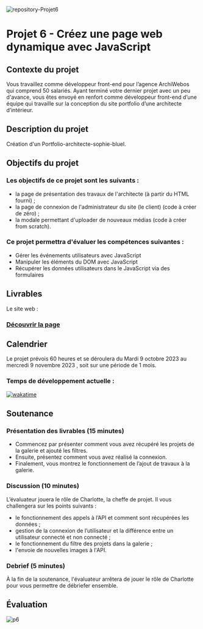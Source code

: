 ![repository-Projet6](https://github.com/aurelienLRY/OCC-P6-Shopie-bluel/assets/83220559/f9fbeb00-a2bb-4087-864c-d9e2fa009597)

# Projet 6 - Créez une page web dynamique avec JavaScript

## Contexte du projet
Vous travaillez comme développeur front-end pour l’agence ArchiWebos qui comprend 50 salariés. 
Ayant terminé votre dernier projet avec un peu d'avance, vous êtes envoyé en renfort comme développeur front-end d’une équipe qui travaille sur la conception du site portfolio d’une architecte d’intérieur.


## Description du projet
Création d'un Portfolio-architecte-sophie-bluel.

## Objectifs du projet
### Les objectifs de ce projet sont les suivants :
- la page de présentation des travaux de l'architecte (à partir du HTML fourni) ;
- la page de connexion de l'administrateur du site (le client) (code à créer de zéro) ;
- la modale permettant d'uploader de nouveaux médias (code à créer from scratch).


### Ce projet permettra d'évaluer les compétences suivantes :
- Gérer les événements utilisateurs avec JavaScript
- Manipuler les éléments du DOM avec JavaScript
- Récupérer les données utilisateurs dans le JavaScript via des formulaires


## Livrables
Le site web : 
### [Découvrir la page](#)


## Calendrier
Le projet prévois 60 heures et se déroulera du Mardi 9 octobre 2023 au mercredi 9 novembre 2023 , soit sur une période de 1 mois.

### Temps de développement actuelle : 
[![wakatime](https://wakatime.com/badge/user/dfdaf0d3-5ae8-4997-92c1-563d24f5d7d4/project/018b002e-00bc-40b7-958b-dd71736a9180.svg)](https://wakatime.com/badge/user/dfdaf0d3-5ae8-4997-92c1-563d24f5d7d4/project/018b002e-00bc-40b7-958b-dd71736a9180)

## Soutenance 
### Présentation des livrables (15 minutes) 
- Commencez par présenter comment vous avez récupéré les projets de la galerie et ajouté les filtres.
- Ensuite, présentez comment vous avez réalisé la connexion.
- Finalement, vous montrez le fonctionnement de l’ajout de travaux à la galerie.

### Discussion (10 minutes) 
L’évaluateur jouera le rôle de Charlotte, la cheffe de projet. Il vous challengera sur les points suivants :
- le fonctionnement des appels à l’API et comment sont récupérées les données ;
- gestion de la connexion de l’utilisateur et la différence entre un utilisateur connecté et non connecté ;
- le fonctionnement du filtre des projets dans la galerie ;
- l'envoie de nouvelles images à l'API. 
### Debrief (5 minutes)
À la fin de la soutenance, l'évaluateur arrêtera de jouer le rôle de Charlotte pour vous permettre de débriefer ensemble.

## Évaluation
![p6](https://github.com/aurelienLRY/OCC-P6-Shopie-bluel/assets/83220559/7ab90dec-9239-4537-84ef-4b529d58505a)

